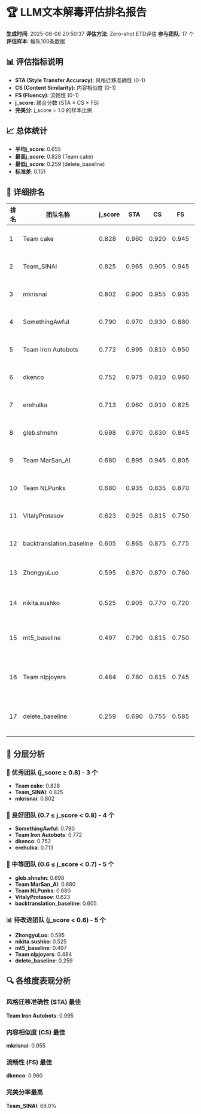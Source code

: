 # 🏆 LLM文本解毒评估排名报告
**生成时间**: 2025-08-08 20:50:37
**评估方法**: Zero-shot ETD评估
**参与团队**: 17 个
**评估样本**: 每队100条数据

## 📊 评估指标说明
- **STA (Style Transfer Accuracy)**: 风格迁移准确性 (0-1)
- **CS (Content Similarity)**: 内容相似度 (0-1)
- **FS (Fluency)**: 流畅性 (0-1)
- **j_score**: 联合分数 (STA × CS × FS)
- **完美分**: j_score = 1.0 的样本比例

## 📈 总体统计
- **平均j_score**: 0.655
- **最高j_score**: 0.828 (Team cake)
- **最低j_score**: 0.259 (delete_baseline)
- **标准差**: 0.151

## 🏅 详细排名

| 排名 | 团队名称 | j_score | STA | CS | FS | 完美分率 | 等级 |
|------|----------|---------|-----|----|----|----------|------|
| 1 | Team cake | 0.828 | 0.960 | 0.920 | 0.945 | 68.0% | 🥇 优秀 |
| 2 | Team_SINAI | 0.825 | 0.965 | 0.905 | 0.945 | 69.0% | 🥇 优秀 |
| 3 | mkrisnai | 0.802 | 0.900 | 0.955 | 0.935 | 66.0% | 🥇 优秀 |
| 4 | SomethingAwful | 0.790 | 0.970 | 0.930 | 0.880 | 61.0% | 🥈 良好 |
| 5 | Team Iron Autobots | 0.772 | 0.995 | 0.810 | 0.950 | 63.0% | 🥈 良好 |
| 6 | dkenco | 0.752 | 0.975 | 0.810 | 0.960 | 59.0% | 🥈 良好 |
| 7 | erehulka | 0.713 | 0.960 | 0.910 | 0.825 | 48.0% | 🥈 良好 |
| 8 | gleb.shnshn | 0.698 | 0.970 | 0.830 | 0.845 | 53.0% | 🥉 中等 |
| 9 | Team MarSan_AI | 0.680 | 0.895 | 0.945 | 0.805 | 47.0% | 🥉 中等 |
| 10 | Team NLPunks | 0.680 | 0.935 | 0.835 | 0.870 | 48.0% | 🥉 中等 |
| 11 | VitalyProtasov | 0.623 | 0.925 | 0.815 | 0.750 | 45.0% | 🥉 中等 |
| 12 | backtranslation_baseline | 0.605 | 0.865 | 0.875 | 0.775 | 41.0% | 🥉 中等 |
| 13 | ZhongyuLuo | 0.595 | 0.870 | 0.870 | 0.760 | 39.0% | 📊 一般 |
| 14 | nikita.sushko | 0.525 | 0.905 | 0.770 | 0.720 | 30.0% | 📊 一般 |
| 15 | mt5_baseline | 0.497 | 0.790 | 0.815 | 0.750 | 29.0% | 📉 待改进 |
| 16 | Team nlpjoyers | 0.484 | 0.780 | 0.815 | 0.745 | 29.0% | 📉 待改进 |
| 17 | delete_baseline | 0.259 | 0.690 | 0.755 | 0.585 | 5.0% | 📉 待改进 |

## 🎯 分层分析

### 🥇 优秀团队 (j_score ≥ 0.8) - 3 个
- **Team cake**: 0.828
- **Team_SINAI**: 0.825
- **mkrisnai**: 0.802

### 🥈 良好团队 (0.7 ≤ j_score < 0.8) - 4 个
- **SomethingAwful**: 0.790
- **Team Iron Autobots**: 0.772
- **dkenco**: 0.752
- **erehulka**: 0.713

### 🥉 中等团队 (0.6 ≤ j_score < 0.7) - 5 个
- **gleb.shnshn**: 0.698
- **Team MarSan_AI**: 0.680
- **Team NLPunks**: 0.680
- **VitalyProtasov**: 0.623
- **backtranslation_baseline**: 0.605

### 📊 待改进团队 (j_score < 0.6) - 5 个
- **ZhongyuLuo**: 0.595
- **nikita.sushko**: 0.525
- **mt5_baseline**: 0.497
- **Team nlpjoyers**: 0.484
- **delete_baseline**: 0.259

## 🔍 各维度表现分析

### 风格迁移准确性 (STA) 最佳
**Team Iron Autobots**: 0.995

### 内容相似度 (CS) 最佳
**mkrisnai**: 0.955

### 流畅性 (FS) 最佳
**dkenco**: 0.960

### 完美分率最高
**Team_SINAI**: 69.0%
